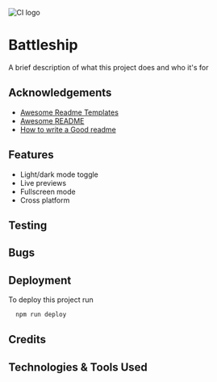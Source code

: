 ![CI logo](https://codeinstitute.s3.amazonaws.com/fullstack/ci_logo_small.png)

# Battleship

A brief description of what this project does and who it's for


## Acknowledgements

 - [Awesome Readme Templates](https://awesomeopensource.com/project/elangosundar/awesome-README-templates)
 - [Awesome README](https://github.com/matiassingers/awesome-readme)
 - [How to write a Good readme](https://bulldogjob.com/news/449-how-to-write-a-good-readme-for-your-github-project)


## Features

- Light/dark mode toggle
- Live previews
- Fullscreen mode
- Cross platform


## Testing
## Bugs
## Deployment

To deploy this project run

```bash
  npm run deploy
```


## Credits
## Technologies & Tools Used
